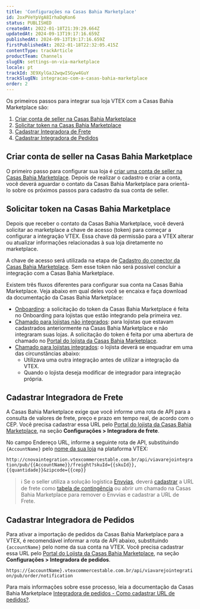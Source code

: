 ```yaml
---
title: 'Configurações na Casas Bahia Marketplace'
id: 2oxPVeYpVgA8IrhaDqKon6
status: PUBLISHED
createdAt: 2022-01-18T21:39:29.664Z
updatedAt: 2024-09-13T19:17:16.659Z
publishedAt: 2024-09-13T19:17:16.659Z
firstPublishedAt: 2022-01-18T22:32:05.415Z
contentType: trackArticle
productTeam: Channels
slugEN: settings-on-via-marketplace
locale: pt
trackId: 3E9XylGaJ2wqwISGyw4GuY
trackSlugEN: integracao-com-a-casas-bahia-marketplace
order: 2
---
```


Os primeiros passos para integrar sua loja VTEX com a Casas Bahia Marketplace  são:

1. [Criar conta de seller na Casas Bahia Marketplace](#criar-conta-de-seller-na-casas-bahia-marketplace)
2. [Solicitar token na Casas Bahia Marketplace](#solicitar-token-na-casas-bahia-marketplace)
3. [Cadastrar Integradora de Frete](#cadastrar-integradora-de-frete)
4. [Cadastrar Integradora de Pedidos](#cadastrar-integradora-de-pedidos)

## Criar conta de seller na Casas Bahia Marketplace

O primeiro passo para configurar sua loja é [criar uma conta de seller na Casas Bahia Marketplace](https://so.via.com.br/). Depois de  realizar o cadastro e criar a conta, você deverá aguardar o contato da Casas Bahia Marketplace para orientá-lo sobre os próximos passos para cadastro da sua conta de seller.

## Solicitar token na Casas Bahia Marketplace

Depois que receber o contato da Casas Bahia Marketplace, você deverá solicitar ao marketplace a chave de acesso (token) para começar a configurar a integração VTEX. Essa chave dá permissão para a VTEX alterar ou atualizar informações relacionadas à sua loja diretamente no marketplace.

A chave de acesso será utilizada na etapa de [Cadastro do conector da Casas Bahia Marketplace](/pt/tracks/configurar-integracao-da-via-varejo--3E9XylGaJ2wqwISGyw4GuY/1okse2MybWk04AQoueu88O). Sem esse token não será possível concluir a integração com a Casas Bahia Marketplace.

Existem três fluxos diferentes para configurar sua conta na Casas Bahia Marketplace. Veja abaixo em qual deles você se encaixa e faça download da documentação da Casas Bahia Marketplace:

- [Onboarding](https://marketplace.via.com.br/): a solicitação do token da Casas Bahia Marketplace é feita no Onboarding para lojistas que estão integrando pela primeira vez.
- [Chamado para lojistas não integrados](https://suportemarketplace.viavarejo.com.br/pt-BR/lojista/artigo/?kbid=KA-01835): para lojistas que estavam cadastrados anteriormente na Casas Bahia Marketplace e não integraram suas lojas. A solicitação do token é feita por uma abertura de chamado no [Portal do lojista da Casas Bahia Marketplace](https://pas.viavarejo.com.br/login?returnUrl=%2F).
- [Chamado para lojistas integrados](https://suportemarketplace.viavarejo.com.br/pt-BR/lojista/artigo/?kbid=KA-01974): o lojista deverá se enquadrar em uma das circunstâncias abaixo:
   * Utilizava uma outra integração antes de utilizar a integração da VTEX.
   * Quando o lojista deseja modificar de integrador para integração própria.

## Cadastrar Integradora de Frete

A Casas Bahia Marketplace exige que você informe uma rota de API para a consulta de valores de frete, preço e prazo em tempo real, de acordo com o CEP. Você precisa cadastrar essa URL pelo [Portal do lojista da Casas Bahia Marketplace](https://plataformamarketplaceprd.b2clogin.com/plataformamarketplaceprd.onmicrosoft.com/b2c_1a_signup_signin_pas/oauth2/v2.0/authorize?client_id=07d16b2e-55be-4c02-93c3-6d859ed6ff12&scope=openid%20profile%20offline_access&redirect_uri=https%3A%2F%2Fpas.viavarejo.com.br&client-request-id=bc66a8e0-a543-478b-bd97-3b6d0373156f&response_mode=fragment&response_type=code&x-client-SKU=msal.js.browser&x-client-VER=2.30.0&client_info=1&code_challenge=DxEQ1KVtlEA0IVlteU9fNjmV9GdMHXB_aSIDJq-bLKk&code_challenge_method=S256&nonce=fe1482bd-316e-4973-844c-7992ef741abc&state=eyJpZCI6IjlmMDQ1ZTIyLWY2ZDgtNGY3MS1iNzU3LWQ0OWVlN2NkZWY3OSIsIm1ldGEiOnsiaW50ZXJhY3Rpb25UeXBlIjoicmVkaXJlY3QifX0%3D&_ga=2.230922463.1371461897.1701380473-1690674604.1698180870), na seção **Configurações > Integradora de frete**.

No campo Endereço URL, informe a seguinte rota de API, substituindo `{AccountName}` pelo [nome da sua loja](/pt/tutorial/o-que-e-account-name--i0mIGLcg3QyEy8OCicEoC) na plataforma VTEX:

`http://cnovaintegration.vtexcommercestable.com.br/api/viavarejointegration/pub/{{AccountName}}/freight?skuId={{skuId}},{{quantidade}}&zipcode={{cep}}`

> ℹ️ Se o seller utiliza a solução logística [Envvias](https://suportemarketplace.viavarejo.com.br/pt-BR/lojista/artigo/?kbid=KA-01543&title=O%20que%20%C3%A9%20Envvias?#:~:text=O%20Envvias%20%C3%A9%20a%20plataforma,ele%20passa%20a%20ser%20automatizado!), deverá [cadastrar](https://suportemarketplace.viavarejo.com.br/pt-BR/lojista/artigo/?kbid=KA-01538&title=Como%20cadastro%20minha%20Tabela%20de%20Conting%C3%AAncia?&cat=Gest%C3%A3o%20de%20Fretes) a URL de frete como [tabela de contingência](https://suportemarketplace.viavarejo.com.br/pt-BR/lojista/artigo/?kbid=KA-01071&title=O%20que%20%C3%A9%20uma%20Tabela%20de%20Conting%C3%AAncia?&cat=Gest%C3%A3o%20de%20Fretes) ou abrir um chamado na Casas Bahia Marketplace para remover o Envvias e cadastrar a URL de Frete.

## Cadastrar Integradora de Pedidos

Para ativar a importação de pedidos da Casas Bahia Marketplace para a VTEX, é recomendável informar a rota de API abaixo, substituindo `{accountName}` pelo nome da sua conta na VTEX. Você precisa cadastrar essa URL pelo [Portal do Lojista da Casas Bahia Marketplace](https://pas.viavarejo.com.br/), na seção **Configurações > Integradora de pedidos**.

`https://{accountName}.vtexcommercestable.com.br/api/viavarejointegration/pub/order/notification`

Para mais informações sobre esse processo, leia a documentação da Casas Bahia Marketplace [Integradora de pedidos - Como cadastrar URL de pedidos?](https://suportemarketplace.viavarejo.com.br/pt-BR/lojista/artigo/?kbid=KA-01735&title=Integradora%20de%20pedidos%20-%20Como%20cadastrar%20URL%20de%20pedidos?&cat=Configura%C3%A7%C3%B5es).
